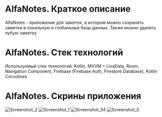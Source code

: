 # AlfaNotes. Краткое описание
AlfaNotes - приложение для заметок, в котором можно сохранять заметки в локальную и глобальные базы данных. 
Также можно удалять лубую заметку
# AlfaNotes. Стек технологий
Используемый стек технологий: Kotlin, MVVM + LivaData, Room, Navigation Component, Firebase (Firebase Auth, Firestore Database), Kotlin Coroutines
# AlfaNotes. Скрины приложения
![Screenshot_2](https://user-images.githubusercontent.com/94142972/193050182-5b14e7b8-785f-48ff-b0b3-7ef99355c84b.png)
![Screenshot_1](https://user-images.githubusercontent.com/94142972/193050184-998daf1a-8084-4071-a4f6-9917ddfad673.png)
![Screenshot_34](https://user-images.githubusercontent.com/94142972/193050187-90690bd2-c8a0-4067-bd99-c863cbd085d1.png)
![Screenshot_3](https://user-images.githubusercontent.com/94142972/193050189-c0fa0c11-5afd-46ac-acd8-ce8bcbcb79db.png)
